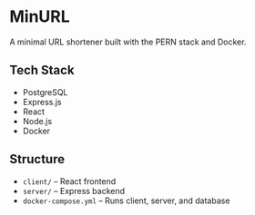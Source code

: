 # MinURL

A minimal URL shortener built with the PERN stack and Docker.

## Tech Stack

- PostgreSQL
- Express.js
- React
- Node.js
- Docker

## Structure

- `client/` – React frontend
- `server/` – Express backend
- `docker-compose.yml` – Runs client, server, and database
